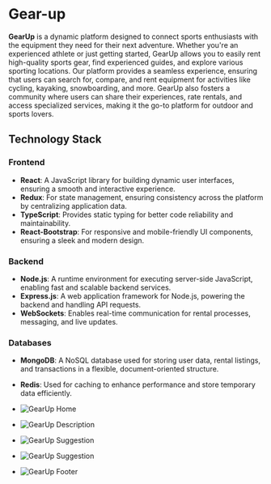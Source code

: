 # Gear-up

**GearUp**  is a dynamic platform designed to connect sports enthusiasts with the equipment they need for their next adventure. Whether you're an experienced athlete or just getting started, GearUp allows you to easily rent high-quality sports gear, find experienced guides, and explore various sporting locations. Our platform provides a seamless experience, ensuring that users can search for, compare, and rent equipment for activities like cycling, kayaking, snowboarding, and more. GearUp also fosters a community where users can share their experiences, rate rentals, and access specialized services, making it the go-to platform for outdoor and sports lovers.


## Technology Stack

### Frontend
- **React**: A JavaScript library for building dynamic user interfaces, ensuring a smooth and interactive experience.
- **Redux**: For state management, ensuring consistency across the platform by centralizing application data.
- **TypeScript**: Provides static typing for better code reliability and maintainability.
- **React-Bootstrap**: For responsive and mobile-friendly UI components, ensuring a sleek and modern design.

### Backend
- **Node.js**: A runtime environment for executing server-side JavaScript, enabling fast and scalable backend services.
- **Express.js**: A web application framework for Node.js, powering the backend and handling API requests.
- **WebSockets**: Enables real-time communication for rental processes, messaging, and live updates.

### Databases
- **MongoDB**: A NoSQL database used for storing user data, rental listings, and transactions in a flexible, document-oriented structure.
- **Redis**: Used for caching to enhance performance and store temporary data efficiently.

- ![GearUp Home](![5226855030798283652](https://github.com/user-attachments/assets/51f4b29b-2d78-40f1-97f0-07548e4beb92))

- ![GearUp Description](![5226855030798283653](https://github.com/user-attachments/assets/997a68df-2a4e-4bbc-b8fb-426bbef211bd))

- ![GearUp Suggestion](![5226855030798283654](https://github.com/user-attachments/assets/122d9281-e952-4efe-a3dd-61daac8a3503)
)

- ![GearUp Suggestion](![5226855030798283656](https://github.com/user-attachments/assets/eef53efa-4179-4ee3-83f8-29898413e352))

- ![GearUp Footer](![5226855030798283655](https://github.com/user-attachments/assets/c10b1308-a646-496e-815a-d5c9081883cb)
)

